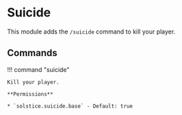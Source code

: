 # Suicide

This module adds the `/suicide` command to kill your player.

## Commands

!!! command "suicide"

    Kill your player.

    **Permissions**

    * `solstice.suicide.base` - Default: true
